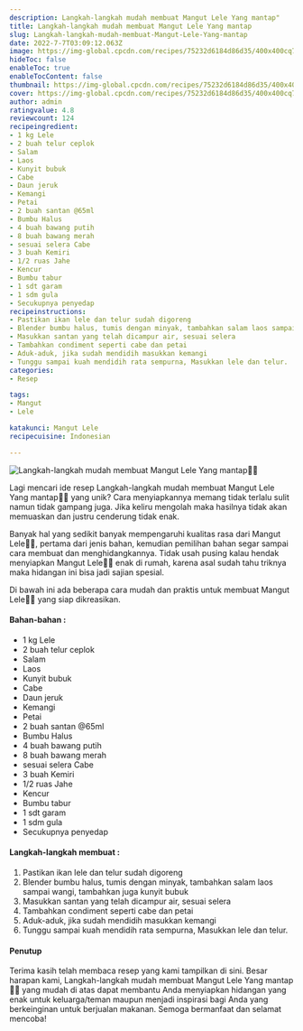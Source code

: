 ```yaml
---
description: Langkah-langkah mudah membuat Mangut Lele Yang mantap"
title: Langkah-langkah mudah membuat Mangut Lele Yang mantap
slug: Langkah-langkah-mudah-membuat-Mangut-Lele-Yang-mantap
date: 2022-7-7T03:09:12.063Z
image: https://img-global.cpcdn.com/recipes/75232d6184d86d35/400x400cq70/photo.jpg
hideToc: false
enableToc: true
enableTocContent: false
thumbnail: https://img-global.cpcdn.com/recipes/75232d6184d86d35/400x400cq70/photo.jpg
cover: https://img-global.cpcdn.com/recipes/75232d6184d86d35/400x400cq70/photo.jpg
author: admin
ratingvalue: 4.8
reviewcount: 124
recipeingredient:
- 1 kg Lele
- 2 buah telur ceplok
- Salam
- Laos
- Kunyit bubuk
- Cabe
- Daun jeruk
- Kemangi
- Petai
- 2 buah santan @65ml
- Bumbu Halus
- 4 buah bawang putih
- 8 buah bawang merah
- sesuai selera Cabe
- 3 buah Kemiri
- 1/2 ruas Jahe
- Kencur
- Bumbu tabur
- 1 sdt garam
- 1 sdm gula
- Secukupnya penyedap
recipeinstructions:
- Pastikan ikan lele dan telur sudah digoreng
- Blender bumbu halus, tumis dengan minyak, tambahkan salam laos sampai wangi, tambahkan juga kunyit bubuk
- Masukkan santan yang telah dicampur air, sesuai selera
- Tambahkan condiment seperti cabe dan petai
- Aduk-aduk, jika sudah mendidih masukkan kemangi
- Tunggu sampai kuah mendidih rata sempurna, Masukkan lele dan telur.
categories:
- Resep

tags:
- Mangut
- Lele

katakunci: Mangut Lele
recipecuisine: Indonesian

---
```


![Langkah-langkah mudah membuat Mangut Lele Yang mantap👩‍🍳](https://img-global.cpcdn.com/recipes/75232d6184d86d35/400x400cq70/photo.jpg)

Lagi mencari ide resep Langkah-langkah mudah membuat Mangut Lele Yang mantap👩‍🍳 yang unik? Cara menyiapkannya memang tidak terlalu sulit namun tidak gampang juga. Jika keliru mengolah maka hasilnya tidak akan memuaskan dan justru cenderung tidak enak.

Banyak hal yang sedikit banyak mempengaruhi kualitas rasa dari Mangut Lele👩‍🍳, pertama dari jenis bahan, kemudian pemilihan bahan segar sampai cara membuat dan menghidangkannya. Tidak usah pusing kalau hendak menyiapkan Mangut Lele👩‍🍳 enak di rumah, karena asal sudah tahu triknya maka hidangan ini bisa jadi sajian spesial.

Di bawah ini ada beberapa cara mudah dan praktis untuk membuat Mangut Lele👩‍🍳 yang siap dikreasikan.

<!--inarticleads1-->

#### Bahan-bahan :

- 1 kg Lele
- 2 buah telur ceplok
- Salam
- Laos
- Kunyit bubuk
- Cabe
- Daun jeruk
- Kemangi
- Petai
- 2 buah santan @65ml
- Bumbu Halus
- 4 buah bawang putih
- 8 buah bawang merah
- sesuai selera Cabe
- 3 buah Kemiri
- 1/2 ruas Jahe
- Kencur
- Bumbu tabur
- 1 sdt garam
- 1 sdm gula
- Secukupnya penyedap

<!--inarticleads2-->

#### Langkah-langkah membuat :

1. Pastikan ikan lele dan telur sudah digoreng
1. Blender bumbu halus, tumis dengan minyak, tambahkan salam laos sampai wangi, tambahkan juga kunyit bubuk
1. Masukkan santan yang telah dicampur air, sesuai selera
1. Tambahkan condiment seperti cabe dan petai
1. Aduk-aduk, jika sudah mendidih masukkan kemangi
1. Tunggu sampai kuah mendidih rata sempurna, Masukkan lele dan telur.

#### Penutup

Terima kasih telah membaca resep yang kami tampilkan di sini. Besar harapan kami, Langkah-langkah mudah membuat Mangut Lele Yang mantap👩‍🍳 yang mudah di atas dapat membantu Anda menyiapkan hidangan yang enak untuk keluarga/teman maupun menjadi inspirasi bagi Anda yang berkeinginan untuk berjualan makanan. Semoga bermanfaat dan selamat mencoba!